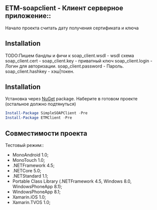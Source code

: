 ## ETM-soapclient - Клиент серверное приложение::
Начало проекта считать дату получения сертификата и ключа

## Installation

TODO:Пишем бандлы и фичи к
soap_client.wsdl - wsdl схема
soap_client.cert - 
soap_client.key - приватный ключ
soap_client.login - Логин для авторизации.
soap_client.password - Пароль.
soap_client.hashkey - хэш|токен.

## Installation 
Установка через [NuGet](https://www.nuget.org/packages/SimpleSOAPClient/) package. Наберите в готовом проекте (остальное должно подтянуться)

```powershell
Install-Package SimpleSOAPClient -Pre
Install-Package ETMClient -Pre
```

## Совместимости проекта

Тестовый режим::

* MonoAndroid 1.0;
* MonoTouch 1.0;
* .NETFramework 4.5;
* .NETCore 5.0;
* .NETStandard 1.1;
* Portable Class Library (.NETFramework 4.5, Windows 8.0, WindowsPhoneApp 8.1);
* WindowsPhoneApp 8.1;
* Xamarin.iOS 1.0;
* Xamarin.TVOS 1.0;
